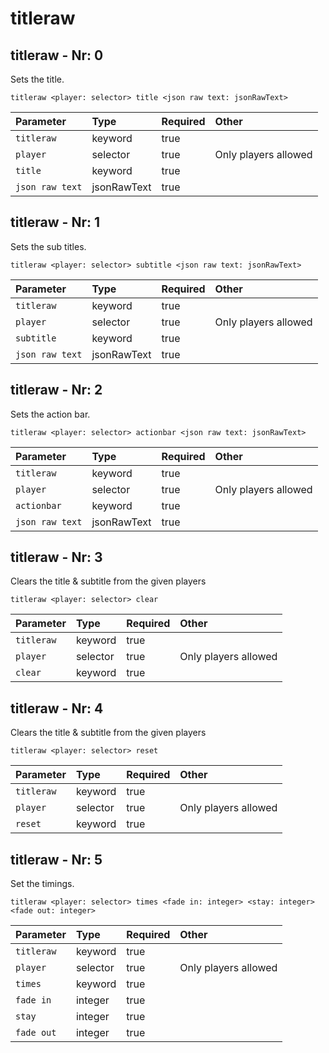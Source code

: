 # titleraw

## titleraw - Nr: 0

Sets the title.

```mcfunction
titleraw <player: selector> title <json raw text: jsonRawText>
```

|Parameter|Type|Required|Other|
|:---|:---|:---|:---|
|`titleraw`|keyword|true||
|`player`|selector|true|Only players allowed<br/>|
|`title`|keyword|true||
|`json raw text`|jsonRawText|true||



## titleraw - Nr: 1

Sets the sub titles.

```mcfunction
titleraw <player: selector> subtitle <json raw text: jsonRawText>
```

|Parameter|Type|Required|Other|
|:---|:---|:---|:---|
|`titleraw`|keyword|true||
|`player`|selector|true|Only players allowed<br/>|
|`subtitle`|keyword|true||
|`json raw text`|jsonRawText|true||



## titleraw - Nr: 2

Sets the action bar.

```mcfunction
titleraw <player: selector> actionbar <json raw text: jsonRawText>
```

|Parameter|Type|Required|Other|
|:---|:---|:---|:---|
|`titleraw`|keyword|true||
|`player`|selector|true|Only players allowed<br/>|
|`actionbar`|keyword|true||
|`json raw text`|jsonRawText|true||



## titleraw - Nr: 3

Clears the title & subtitle from the given players

```mcfunction
titleraw <player: selector> clear
```

|Parameter|Type|Required|Other|
|:---|:---|:---|:---|
|`titleraw`|keyword|true||
|`player`|selector|true|Only players allowed<br/>|
|`clear`|keyword|true||



## titleraw - Nr: 4

Clears the title & subtitle from the given players

```mcfunction
titleraw <player: selector> reset
```

|Parameter|Type|Required|Other|
|:---|:---|:---|:---|
|`titleraw`|keyword|true||
|`player`|selector|true|Only players allowed<br/>|
|`reset`|keyword|true||



## titleraw - Nr: 5

Set the timings.

```mcfunction
titleraw <player: selector> times <fade in: integer> <stay: integer> <fade out: integer>
```

|Parameter|Type|Required|Other|
|:---|:---|:---|:---|
|`titleraw`|keyword|true||
|`player`|selector|true|Only players allowed<br/>|
|`times`|keyword|true||
|`fade in`|integer|true||
|`stay`|integer|true||
|`fade out`|integer|true||

